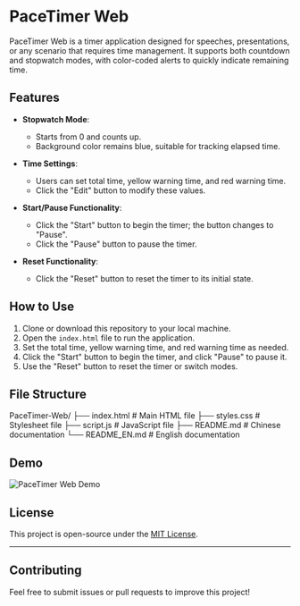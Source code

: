 # PaceTimer Web

PaceTimer Web is a timer application designed for speeches, presentations, or any scenario that requires time management. It supports both countdown and stopwatch modes, with color-coded alerts to quickly indicate remaining time.

## Features

- **Stopwatch Mode**:
  - Starts from 0 and counts up.
  - Background color remains blue, suitable for tracking elapsed time.

- **Time Settings**:
  - Users can set total time, yellow warning time, and red warning time.
  - Click the "Edit" button to modify these values.

- **Start/Pause Functionality**:
  - Click the "Start" button to begin the timer; the button changes to "Pause".
  - Click the "Pause" button to pause the timer.

- **Reset Functionality**:
  - Click the "Reset" button to reset the timer to its initial state.

## How to Use

1. Clone or download this repository to your local machine.
2. Open the `index.html` file to run the application.
3. Set the total time, yellow warning time, and red warning time as needed.
4. Click the "Start" button to begin the timer, and click "Pause" to pause it.
5. Use the "Reset" button to reset the timer or switch modes.

## File Structure
PaceTimer-Web/
├── index.html # Main HTML file
├── styles.css # Stylesheet file
├── script.js # JavaScript file
├── README.md # Chinese documentation
└── README_EN.md # English documentation


## Demo

![PaceTimer Web Demo](https://via.placeholder.com/800x600.png?text=PaceTimer+Web+Demo)

## License

This project is open-source under the [MIT License](LICENSE).

---

## Contributing

Feel free to submit issues or pull requests to improve this project!
